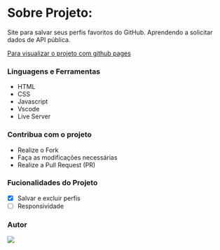 # Sobre Projeto:

Site para salvar seus perfis favoritos do GitHub. Aprendendo a solicitar dados de API pública.

[Para visualizar o projeto com github pages](https://drean41.github.io/github-favorites/)

### Linguagens e Ferramentas

- HTML
- CSS
- Javascript
- Vscode
- Live Server

### Contribua com o projeto

- Realize o Fork
- Faça as modificações necessárias
- Realize a Pull Request (PR)

### Fucionalidades do Projeto

- [x] Salvar e excluir perfis
- [ ] Responsividade

### Autor

<a href="https://github.com/drean41">
<img src="https://github.com/drean41.png?size=70" />
</a>
